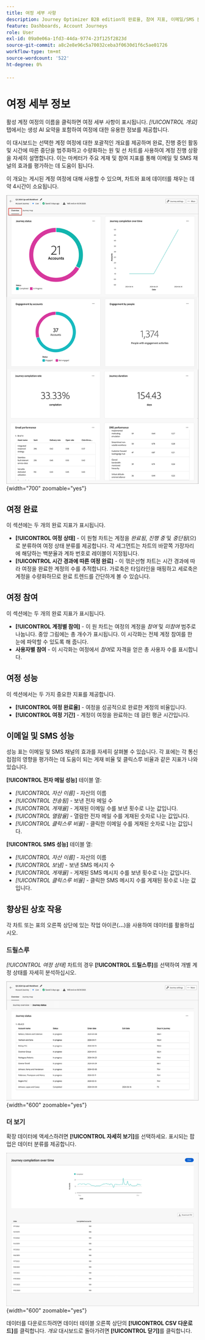 ```yaml
---
title: 여정 세부 사항
description: Journey Optimizer B2B edition의 완료율, 참여 지표, 이메일/SMS 분석 및 AI 인사이트를 통해 계정 여정 성능을 모니터링합니다.
feature: Dashboards, Account Journeys
role: User
exl-id: 09a0e06a-1fd3-44da-9774-23f125f2823d
source-git-commit: a8c2e8e96c5a70032ceba3f0630d1f6c5ae01726
workflow-type: tm+mt
source-wordcount: '522'
ht-degree: 0%

---
```


# 여정 세부 정보

활성 계정 여정의 이름을 클릭하면 여정 세부 사항이 표시됩니다. _[!UICONTROL 개요]_ 탭에서는 생성 AI 요약을 포함하여 여정에 대한 유용한 정보를 제공합니다.

이 대시보드는 선택한 계정 여정에 대한 포괄적인 개요를 제공하며 완료, 진행 중인 활동 및 시간에 따른 중단을 범주화하고 수량화하는 원 및 선 차트를 사용하여 계정 진행 상황을 자세히 설명합니다. 이는 마케터가 주요 게재 및 참여 지표를 통해 이메일 및 SMS 채널의 효과를 평가하는 데 도움이 됩니다.

이 개요는 게시된 계정 여정에 대해 사용할 수 있으며, 차트와 표에 데이터를 채우는 데 약 4시간이 소요됩니다.

![활성 여정 세부 정보에 액세스](./assets/journey-detail-overview.png){width="700" zoomable="yes"}

## 여정 완료

이 섹션에는 두 개의 완료 지표가 표시됩니다.

* **[!UICONTROL 여정 상태]** - 이 원형 차트는 계정을 _완료됨_, _진행 중_ 및 _중단됨_(으)로 분류하여 여정 상태 분류를 제공합니다. 각 세그먼트는 차트의 바깥쪽 가장자리에 해당하는 백분율과 계좌 번호로 레이블이 지정됩니다.
* **[!UICONTROL 시간 경과에 따른 여정 완료]** - 이 꺾은선형 차트는 시간 경과에 따라 여정을 완료한 계정의 수를 추적합니다. 가로축은 타임라인을 매핑하고 세로축은 계정을 수량화하므로 완료 트렌드를 간단하게 볼 수 있습니다.

## 여정 참여

이 섹션에는 두 개의 완료 지표가 표시됩니다.

* **[!UICONTROL 계정별 참여]** - 이 원 차트는 여정의 계정을 _참여_ 및 _미참여_ 범주로 나눕니다. 중앙 그림에는 총 개수가 표시됩니다. 이 시각화는 전체 계정 참여를 한 눈에 파악할 수 있도록 해 줍니다.
* **사용자별 참여** - 이 시각화는 여정에서 _참여_&#x200B;로 자격을 얻은 총 사용자 수를 표시합니다.

## 여정 성능

이 섹션에서는 두 가지 중요한 지표를 제공합니다.

* **[!UICONTROL 여정 완료율]** - 여정을 성공적으로 완료한 계정의 비율입니다.
* **[!UICONTROL 여정 기간]** - 계정이 여정을 완료하는 데 걸린 평균 시간입니다.

## 이메일 및 SMS 성능

성능 표는 이메일 및 SMS 채널의 효과를 자세히 살펴볼 수 있습니다. 각 표에는 각 통신 접점의 영향을 평가하는 데 도움이 되는 게재 비율 및 클릭스루 비율과 같은 지표가 나와 있습니다.

**[!UICONTROL 전자 메일 성능]** 테이블 열:

* _[!UICONTROL 자산 이름]_ - 자산의 이름
* _[!UICONTROL 전송됨]_ - 보낸 전자 메일 수
* _[!UICONTROL 게재율]_ - 게재된 이메일 수를 보낸 횟수로 나눈 값입니다.
* _[!UICONTROL 열람율]_ - 열람한 전자 메일 수를 게재된 숫자로 나눈 값입니다.
* _[!UICONTROL 클릭스루 비율]_ - 클릭한 이메일 수를 게재된 숫자로 나눈 값입니다.

**[!UICONTROL SMS 성능]** 테이블 열:

* _[!UICONTROL 자산 이름]_ - 자산의 이름
* _[!UICONTROL 보냄]_ - 보낸 SMS 메시지 수
* _[!UICONTROL 게재율]_ - 게재된 SMS 메시지 수를 보낸 횟수로 나눈 값입니다.
* _[!UICONTROL 클릭스루 비율]_ - 클릭한 SMS 메시지 수를 게재된 횟수로 나눈 값입니다.
<!-- 
To generate a shareable PDF of your current view, click **[!UICONTROL Export]** at the top right of the page. -->

## 향상된 상호 작용

각 차트 또는 표의 오른쪽 상단에 있는 작업 아이콘(**...**)을 사용하여 데이터를 활용하십시오.

### 드릴스루

_[!UICONTROL 여정 상태]_ 차트의 경우 **[!UICONTROL 드릴스루]**&#x200B;를 선택하여 개별 계정 상태를 자세히 분석하십시오.

![그래프 데이터에 대한 드릴스루](./assets/journey-status-drill-through.png){width="600" zoomable="yes"}
<!--
The applied global filters are carried over to the view and displayed at the top. Click the _Filter_ icon at the top left to filter the data display by journey.-->

### 더 보기

확장 데이터에 액세스하려면 **[!UICONTROL 자세히 보기]**&#x200B;를 선택하세요. 표시되는 팝업은 데이터 분류를 제공합니다.

![확장 데이터 보기](./assets/journey-completion-over-time-view-more.png){width="600" zoomable="yes"}

데이터를 다운로드하려면 데이터 테이블 오른쪽 상단의 **[!UICONTROL CSV 다운로드]**&#x200B;를 클릭합니다. _개요_ 대시보드로 돌아가려면 **[!UICONTROL 닫기]**&#x200B;를 클릭합니다.
